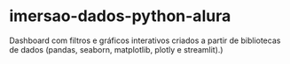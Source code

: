 # imersao-dados-python-alura
Dashboard com filtros e gráficos interativos criados a partir de bibliotecas de dados (pandas, seaborn, matplotlib, plotly e streamlit).)
